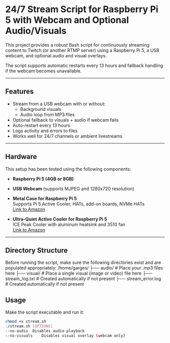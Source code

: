 # 24/7 Stream Script for Raspberry Pi 5 with Webcam and Optional Audio/Visuals

This project provides a robust Bash script for continuously streaming content to Twitch (or another RTMP server) using a Raspberry Pi 5, a USB webcam, and optional audio and visual overlays.

The script supports automatic restarts every 13 hours and fallback handling if the webcam becomes unavailable.

---

## Features

- Stream from a USB webcam with or without:
  - Background visuals
  - Audio loop from MP3 files
- Optional fallback to visuals + audio if webcam fails
- Auto-restart every 13 hours
- Logs activity and errors to files
- Works well for 24/7 channels or ambient livestreams

---

## Hardware

This setup has been tested using the following components:

- **Raspberry Pi 5 (4GB or 8GB)**
- **USB Webcam** (supports MJPEG and 1280x720 resolution)
- **Metal Case for Raspberry Pi 5**  
  Supports Pi 5 Active Cooler, HATs, add-on boards, NVMe HATs  
  [Link to Amazon](https://www.amazon.com/dp/B0DJS9TGHT?ref=ppx_yo2ov_dt_b_fed_asin_title)

- **Ultra-Quiet Active Cooler for Raspberry Pi 5**  
  ICE Peak Cooler with aluminum heatsink and 3510 fan  
  [Link to Amazon](https://www.amazon.com/dp/B0D946TDYX?ref=ppx_yo2ov_dt_b_fed_asin_title)

---

## Directory Structure

Before running the script, make sure the following directories exist and are populated appropriately:
/home/garges/
├── audio/ # Place your .mp3 files here
├── visual/ # Place a single visual (image or video) file here
├── stream_log.txt # Created automatically if not present
├── stream_error.log # Created automatically if not present

## Usage

Make the script executable and run it:

```bash
chmod +x stream.sh
./stream.sh [OPTIONS]
--no-audio	Disables audio playback
--no-visuals	Disables visual overlay (webcam only)

